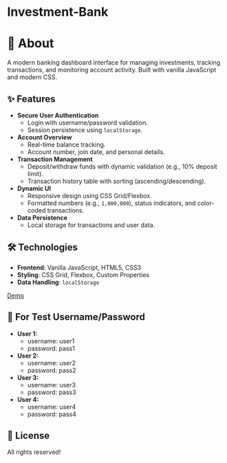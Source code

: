 # Investment-Bank

# 🏦 About
A modern banking dashboard interface for managing investments, tracking transactions, and monitoring account activity. Built with vanilla JavaScript and modern CSS.

## ✨ Features
- **Secure User Authentication**  
  - Login with username/password validation.  
  - Session persistence using `localStorage`.  
- **Account Overview**  
  - Real-time balance tracking.  
  - Account number, join date, and personal details.  
- **Transaction Management**  
  - Deposit/withdraw funds with dynamic validation (e.g., 10% deposit limit).  
  - Transaction history table with sorting (ascending/descending).  
- **Dynamic UI**  
  - Responsive design using CSS Grid/Flexbox.  
  - Formatted numbers (e.g., `1,000,000`), status indicators, and color-coded transactions.  
- **Data Persistence**  
  - Local storage for transactions and user data.

## 🛠️ Technologies  
- **Frontend**: Vanilla JavaScript, HTML5, CSS3  
- **Styling**: CSS Grid, Flexbox, Custom Properties  
- **Data Handling**: `localStorage`

[Demo](https://investment-bank.vercel.app/)

## 🚀 For Test Username/Password
- **User 1:**
  - username: user1
  - password: pass1
- **User 2:**
  - username: user2
  - password: pass2
- **User 3:**
  - username: user3
  - password: pass3
- **User 4:**
  - username: user4
  - password: pass4

## 📝 License
All rights reserved!